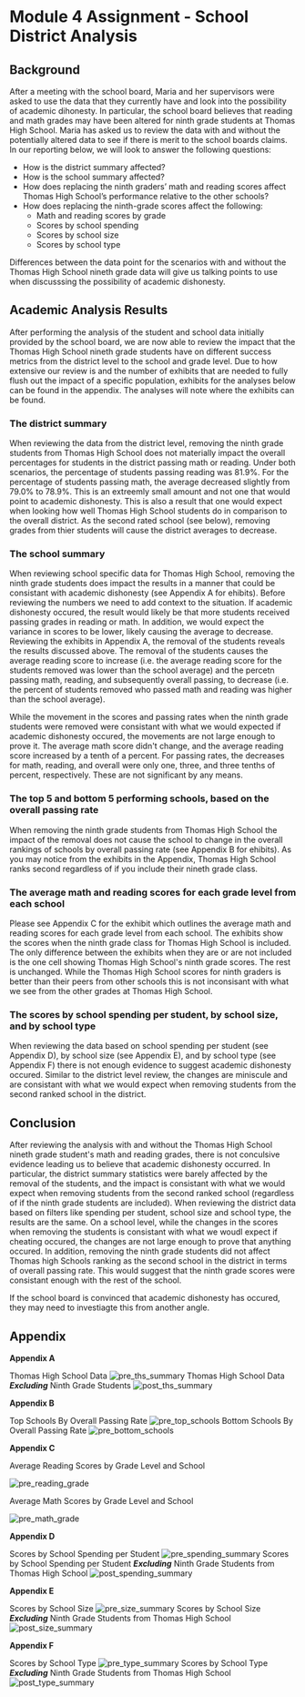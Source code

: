 # Module 4 Assignment - School District Analysis

## Background
After a meeting with the school board, Maria and her supervisors were asked to use the data that they currently have and look into the possibility of academic dihonesty. In particular, the school board believes that reading and math grades may have been altered for ninth grade students at Thomas High School. Maria has asked us to review the data with and without the potentially altered data to see if there is merit to the school boards claims. In our reporting below, we will look to answer the following questions:

- How is the district summary affected?
- How is the school summary affected?
- How does replacing the ninth graders’ math and reading scores affect Thomas High School’s performance relative to the other schools?
- How does replacing the ninth-grade scores affect the following:
	- Math and reading scores by grade
	- Scores by school spending
	- Scores by school size
	- Scores by school type

Differences between the data point for the scenarios with and without the Thomas High School nineth grade data will give us talking points to use when discusssing the possibility of academic dishonesty.

## Academic Analysis Results
After performing the analysis of the student and school data initially provided by the school board, we are now able to review the impact that the Thomas High School nineth grade students have on different success metrics from the district level to the school and grade level. Due to how extensive our review is and the number of exhibits that are needed to fully flush out the impact of a specific population, exhibits for the analyses below can be found in the appendix. The analyses will note where the exhibits can be found.

### The district summary
When reviewing the data from the district level, removing the ninth grade students from Thomas High School does not materially impact the overall percentages for students in the district passing math or reading. Under both scenarios, the percentage of students passing reading was 81.9%. For the percentage of students passing math, the average decreased slightly from 79.0% to 78.9%. This is an extreemly small amount and not one that would point to academic dishonesty. This is also a result that one would expect when looking how well Thomas High School students do in comparison to the overall district. As the second rated school (see below), removing grades from thier students will cause the district averages to decrease.

### The school summary
When reviewing school specific data for Thomas High School, removing the ninth grade students does impact the results in a manner that could be consistant with academic dishonesty (see Appendix A for ehibits). Before reviewing the numbers we need to add context to the situation. If academic dishonesty occured, the result would likely be that more students received passing grades in reading or math. In addition, we would expect the variance in scores to be lower, likely causing the average to decrease. Reviewing the exhibits in Appendix A, the removal of the students reveals the results discussed above. The removal of the students causes the average reading score to increase (i.e. the average reading score for the students removed was lower than the school average) and the percetn passing math, reading, and subsequently overall passing, to decrease (i.e. the percent of students removed who passed math and reading was higher than the school average). 

While the movement in the scores and passing rates when the ninth grade students were removed were consistant with what we would expected if academic dishonesty occured, the movements are not large enough to prove it. The average math score didn't change, and the average reading score increased by a tenth of a percent. For passing rates, the decreases for math, reading, and overall were only one, three, and three tenths of percent, respectively. These are not significant by any means.

### The top 5 and bottom 5 performing schools, based on the overall passing rate
When removing the ninth grade students from Thomas High School the impact of the removal does not cause the school to change in the overall rankings of schools by overall passing rate (see Appendix B for ehibits). As you may notice from the exhibits in the Appendix, Thomas High School ranks second regardless of if you include their nineth grade class.

### The average math and reading scores for each grade level from each school
Please see Appendix C for the exhibit which outlines the average math and reading scores for each grade level from each school. The exhibits show the scores when the ninth grade class for Thomas High School is included. The only difference between the exhibits when they are or are not included is the one cell showing Thomas High School's ninth grade scores. The rest is unchanged. While the Thomas High School scores for ninth graders is better than their peers from other schools this is not inconsisant with what we see from the other grades at Thomas High School.

### The scores by school spending per student, by school size, and by school type
When reviewing the data based on school spending per student (see Appendix D), by school size (see Appendix E), and by school type (see Appendix F) there is not enough evidence to suggest academic dishonesty occured. Similar to the district level review, the changes are miniscule and are consistant with what we would expect when removing students from the second ranked school in the district.

## Conclusion
After reviewing the analysis with and without the Thomas High School nineth grade student's math and reading grades, there is not conculsive evidence leading us to believe that academic dishonesty occurred. In particular, the district summary statistics were barely affected by the removal of the students, and the impact is consistant with what we would expect when removing students from the second ranked school (regardless of if the ninth grade students are included). When reviewing the district data based on filters like spending per student, school size and school type, the results are the same. On a school level, while the changes in the scores when removing the students is consistant with what we woudl expect if cheating occured, the changes are not large enough to prove that anything occured. In addition, removing the ninth grade students did not affect Thomas high Schools ranking as the second school in the district in terms of overall passing rate. This would suggest that the ninth grade scores were consistant enough with the rest of the school.  

If the school board is convinced that academic dishonesty has occured, they may need to investiagte this from another angle.

## Appendix
**Appendix A**

Thomas High School Data
![pre_ths_summary](https://github.com/kjminges/School_District_Analysis/blob/main/Resources/pre_ths_summary.png)
Thomas High School Data **_Excluding_** Ninth Grade Students
![post_ths_summary](https://github.com/kjminges/School_District_Analysis/blob/main/Resources/post_ths_summary.png)

**Appendix B**

Top Schools By Overall Passing Rate
![pre_top_schools](https://github.com/kjminges/School_District_Analysis/blob/main/Resources/pre_top_schools.png)
Bottom Schools By Overall Passing Rate
![pre_bottom_schools](https://github.com/kjminges/School_District_Analysis/blob/main/Resources/pre_bottom_schools.png)

**Appendix C**

Average Reading Scores by Grade Level and School

![pre_reading_grade](https://github.com/kjminges/School_District_Analysis/blob/main/Resources/pre_reading_grade.png)

Average Math Scores by Grade Level and School

![pre_math_grade](https://github.com/kjminges/School_District_Analysis/blob/main/Resources/pre_math_grade.png)

**Appendix D**

Scores by School Spending per Student
![pre_spending_summary](https://github.com/kjminges/School_District_Analysis/blob/main/Resources/pre_spending_summary.png)
Scores by School Spending per Student **_Excluding_** Ninth Grade Students from Thomas High School
![post_spending_summary](https://github.com/kjminges/School_District_Analysis/blob/main/Resources/post_spending_summary.png)

**Appendix E**

Scores by School Size
![pre_size_summary](https://github.com/kjminges/School_District_Analysis/blob/main/Resources/pre_size_summary.png)
Scores by School Size **_Excluding_** Ninth Grade Students from Thomas High School
![post_size_summary](https://github.com/kjminges/School_District_Analysis/blob/main/Resources/post_size_summary.png)

**Appendix F**

Scores by School Type
![pre_type_summary](https://github.com/kjminges/School_District_Analysis/blob/main/Resources/pre_type_summary.png)
Scores by School Type **_Excluding_** Ninth Grade Students from Thomas High School
![post_type_summary](https://github.com/kjminges/School_District_Analysis/blob/main/Resources/post_type_summary.png)
